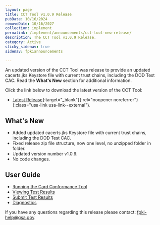 ```yaml
---
layout: page
title: CCT Tool v1.0.9 Release
pubDate: 10/16/2024
removeDate: 10/16/2027
collection: implement
permalink: /implement/announcements/cct-tool-new-release/
description: The CCT Tool v1.0.9 Release.
category: Active
sticky_sidenav: true
sidenav: fpkiannouncements
      
---
```


An updated version of the CCT Tool was release to provide an updated cacerts.jks Keystore file with current trust chains, including the DOD Test CAC. Read the **What's New** section for additional information.

Click the link below to download the latest version of the CCT Tool: 
- [Latest Release](https://github.com/GSA/piv-conformance/releases){:target="_blank"}{:rel="noopener noreferrer"}{:class="usa-link usa-link--external"}.

## What's New
- Added updated cacerts.jks Keystore file with current trust chains, including the DOD Test CAC.
- Fixed release zip file structure, now one level, no unzipped folder in folder.
- Updated version number v1.0.9.
- No code changes.

## User Guide
- [Running the Card Conformance Tool](https://github.com/GSA/piv-conformance/wiki/Running-the-CCT)
- [Viewing Test Results](https://github.com/GSA/piv-conformance/wiki/Test-results)
- [Submit Test Results](https://github.com/GSA/piv-conformance/wiki/Submit-Test-Results-to-the-FIPS-201-Evaluation-Lab)
- [Diagnostics](https://github.com/GSA/piv-conformance/wiki/Diagnostics)

If you have any questions regarding this release please contact: [fpki-help@gsa.gov](mailto:fpki-help@gsa.gov).
